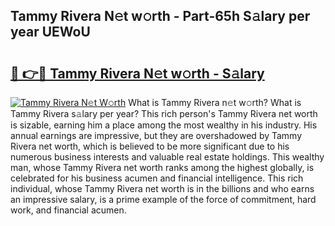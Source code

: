 ## Tammy Rivera N𝚎t w𝚘rth - Part-65h S𝚊lary per year UEWoU

# <h2><a href="http://gc2max.nevu.top/?p=Tammy+Rivera">🔗 👉🔴 Tammy Rivera N𝚎t w𝚘rth - S𝚊lary</a></h2>

[![Tammy Rivera N𝚎t W𝚘rth](https://i.imgur.com/Oavwk0R.jpeg)](http://gc2max.nevu.top/?p=Tammy+Rivera)
What is Tammy Rivera n𝚎t w𝚘rth? What is Tammy Rivera s𝚊lary per year?
This rich person's Tammy Rivera net worth is sizable, earning him a place among the most wealthy in his industry. His annual earnings are impressive, but they are overshadowed by Tammy Rivera net worth, which is believed to be more significant due to his numerous business interests and valuable real estate holdings. This wealthy man, whose Tammy Rivera net worth ranks among the highest globally, is celebrated for his business acumen and financial intelligence. This rich individual, whose Tammy Rivera net worth is in the billions and who earns an impressive salary, is a prime example of the force of commitment, hard work, and financial acumen.
